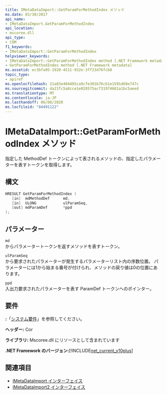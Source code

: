 ```yaml
---
title: IMetaDataImport::GetParamForMethodIndex メソッド
ms.date: 03/30/2017
api_name:
- IMetaDataImport.GetParamForMethodIndex
api_location:
- mscoree.dll
api_type:
- COM
f1_keywords:
- IMetaDataImport::GetParamForMethodIndex
helpviewer_keywords:
- IMetaDataImport::GetParamForMethodIndex method [.NET Framework metadata]
- GetParamForMethodIndex method [.NET Framework metadata]
ms.assetid: ec3bfa95-1920-4511-932e-3ff23d76fcb8
topic_type:
- apiref
ms.openlocfilehash: 21a83e404405ca9cfe301b76cb1e1591d69e747c
ms.sourcegitcommit: da21fc5a8cce1e028575acf31974681a1bc5aeed
ms.translationtype: MT
ms.contentlocale: ja-JP
ms.lasthandoff: 06/08/2020
ms.locfileid: "84491122"
---
```

# <a name="imetadataimportgetparamformethodindex-method"></a>IMetaDataImport::GetParamForMethodIndex メソッド
指定した MethodDef トークンによって表されるメソッドの、指定したパラメーターを表すトークンを取得します。  
  
## <a name="syntax"></a>構文  
  
```cpp  
HRESULT GetParamForMethodIndex (  
   [in]  mdMethodDef      md,  
   [in]  ULONG            ulParamSeq,  
   [out] mdParamDef       *ppd  
);  
```  
  
## <a name="parameters"></a>パラメーター  
 `md`  
 からパラメータートークンを返すメソッドを表すトークン。  
  
 `ulParamSeq`  
 から要求されたパラメーターが発生するパラメーターリスト内の序数位置。 パラメーターには1から始まる番号が付けられ、メソッドの戻り値は0の位置にあります。  
  
 `ppd`  
 入出力要求されたパラメーターを表す ParamDef トークンへのポインター。  
  
## <a name="requirements"></a>要件  
 **:**「[システム要件](../../get-started/system-requirements.md)」を参照してください。  
  
 **ヘッダー:** Cor  
  
 **ライブラリ:** Mscoree.dll にリソースとして含まれています  
  
 **.NET Framework のバージョン:**[!INCLUDE[net_current_v10plus](../../../../includes/net-current-v10plus-md.md)]  
  
## <a name="see-also"></a>関連項目

- [IMetaDataImport インターフェイス](imetadataimport-interface.md)
- [IMetaDataImport2 インターフェイス](imetadataimport2-interface.md)
